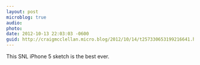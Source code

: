```yaml
---
layout: post
microblog: true
audio: 
photo: 
date: 2012-10-13 22:03:03 -0600
guid: http://craigmcclellan.micro.blog/2012/10/14/t257330653199216641.html
---
```

This SNL iPhone 5 sketch is the best ever.
